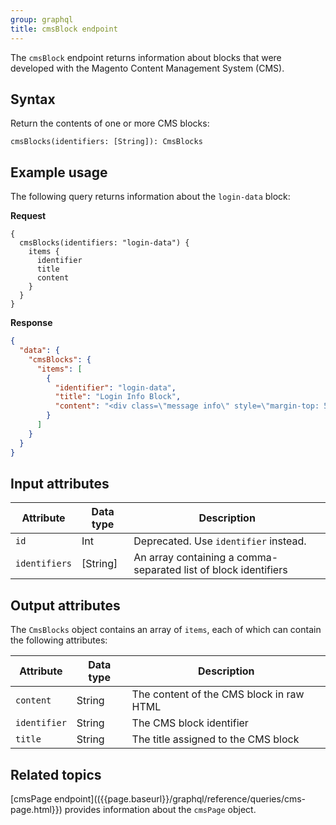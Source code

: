 ```yaml
---
group: graphql
title: cmsBlock endpoint
---
```


The `cmsBlock` endpoint returns information about blocks that were developed with the Magento Content Management System (CMS).

## Syntax

Return the contents of one or more CMS blocks:

`cmsBlocks(identifiers: [String]): CmsBlocks`

## Example usage

The following query returns information about the `login-data` block:

**Request**

```text
{
  cmsBlocks(identifiers: "login-data") {
    items {
      identifier
      title
      content
    }
  }
}
```

**Response**

```json
{
  "data": {
    "cmsBlocks": {
      "items": [
        {
          "identifier": "login-data",
          "title": "Login Info Block",
          "content": "<div class=\"message info\" style=\"margin-top: 50px;\">\n    <p><strong>Try Demo Customer Access</strong></p>\n    <p><span style=\"display:inline-block; width: 80px; padding-right: 10px;\">Email:</span>roni_cost@example.com</p>\n    <p><span style=\"display:inline-block; width: 80px; padding-right: 10px;\">Password:</span>roni_cost3@example.com</p>\n</div>"
        }
      ]
    }
  }
}
```

## Input attributes

Attribute | Data type | Description
--- | --- | ---
`id` | Int | Deprecated. Use `identifier` instead.
`identifiers` | [String] | An array containing a comma-separated list of block identifiers

## Output attributes

The `CmsBlocks` object contains an array of `items`, each of which can contain the following attributes:

Attribute | Data type | Description
--- | --- | ---
`content` | String | The content of the CMS block in raw HTML
`identifier` | String | The CMS block identifier
`title` | String | The title assigned to the CMS block

## Related topics

[cmsPage endpoint](({{page.baseurl}}/graphql/reference/queries/cms-page.html}}) provides information about the `cmsPage` object.

